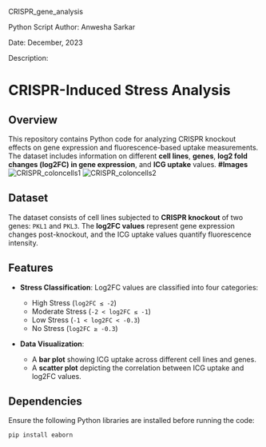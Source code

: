 CRISPR_gene_analysis

Python Script 
Author: Anwesha Sarkar

Date: December, 2023

Description:

# CRISPR-Induced Stress Analysis

## Overview

This repository contains Python code for analyzing CRISPR knockout effects on gene expression and fluorescence-based uptake measurements. The dataset includes information on different **cell lines**, **genes**, **log2 fold changes (log2FC) in gene expression**, and **ICG uptake** values.
**#Images**
![CRISPR_coloncells1](https://github.com/user-attachments/assets/669f1434-547e-4072-a8ee-c51528706687)
![CRISPR_coloncells2](https://github.com/user-attachments/assets/13a28650-b66d-4a88-938c-84df3061983d)




## Dataset

The dataset consists of cell lines subjected to **CRISPR knockout** of two genes: `PKL1` and `PKL3`. The **log2FC values** represent gene expression changes post-knockout, and the ICG uptake values quantify fluorescence intensity.

## Features

- **Stress Classification**: Log2FC values are classified into four categories:
  - High Stress (`log2FC ≤ -2`)
  - Moderate Stress (`-2 < log2FC ≤ -1`)
  - Low Stress (`-1 < log2FC < -0.3`)
  - No Stress (`log2FC ≥ -0.3`)

- **Data Visualization**:
  - A **bar plot** showing ICG uptake across different cell lines and genes.
  - A **scatter plot** depicting the correlation between ICG uptake and log2FC values.

## Dependencies

Ensure the following Python libraries are installed before running the code:

```python
pip install eaborn
